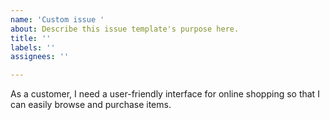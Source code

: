 ```yaml
---
name: 'Custom issue '
about: Describe this issue template's purpose here.
title: ''
labels: ''
assignees: ''

---
```


As a customer, I need a user-friendly interface for online shopping so that I can easily browse and purchase items.
